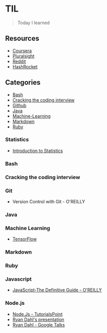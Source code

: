 # TIL
>Today I learned

## Resources
- [Coursera](https://www.coursera.org/)
- [Pluralsight](https://www.pluralsight.com/)
- [Reddit](https://www.reddit.com/r/todayilearned/)
- [HashRocket](https://til.hashrocket.com/)

## Categories
* [Bash](#bash)
* [Cracking the coding interview](#ctci)
* [Github](#github)
* [Java](#java)
* [Machine-Learning](#ml)
* [Markdown](#markdown)
* [Ruby](#ruby)

### Statistics
- [Introduction to Statistics](https://www.udacity.com/course/intro-to-statistics--st101)

### Bash

### Cracking the coding interview

### Git
- Version Control with Git - O'REILLY

### Java

### Machine Learning
- [TensorFlow](https://www.tensorflow.org/versions/r0.10/tutorials/index.html)

### Markdown

### Ruby

### Javascript
- [JavaScript-The Definitive Guide - O'REILLY](http://docstore.mik.ua/orelly/webprog/jscript/)

### Node.js
- [Node.Js - TutorialsPoint](http://www.tutorialspoint.com/nodejs/)
- [Ryan Dahl's presentation](https://www.youtube.com/watch?v=jo_B4LTHi3I)
- [Ryan Dahl - Google Talks](https://www.youtube.com/watch?v=F6k8lTrAE2g)

